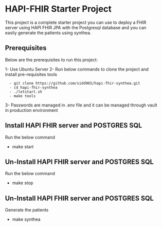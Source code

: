 # HAPI-FHIR Starter Project

This project is a complete starter project you can use to deploy a FHIR server using HAPI FHIR JPA with the Postgresql database and you can easily generate the patients using synthea.

## Prerequisites

Below are the prerequisites to run this project:

   1- Use Ubuntu Server
   2- Run below commands to clone the project and install pre-requisites tools

      - git clone https://github.com/sidd965/hapi-fhir-synthea.git
      - cd hapi-fhir-synthea
      - ./letstart.sh
      - make tools
   3- Passwords are managed in .env file and it can be managed through vault in production environment

## Install HAPI FHIR server and POSTGRES SQL

Run the below command
   - make start

## Un-Install HAPI FHIR server and POSTGRES SQL
Run the below command
  - make stop

## Un-Install HAPI FHIR server and POSTGRES SQL
Generate the patients
  - make synthea
